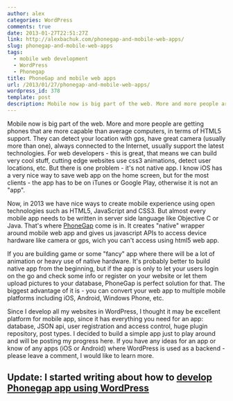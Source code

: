 ```yaml
---
author: alex
categories: WordPress
comments: true
date: 2013-01-27T22:51:27Z
link: http://alexbachuk.com/phonegap-and-mobile-web-apps/
slug: phonegap-and-mobile-web-apps
tags:
  - mobile web development
  - WordPress
  - Phonegap
title: PhoneGap and mobile web apps
url: /2013/01/27/phonegap-and-mobile-web-apps/
wordpress_id: 378
template: post
description: Mobile now is big part of the web. More and more people are getting phones that are more capable than average computers, in terms of HTML5 support.
---
```


Mobile now is big part of the web. More and more people are getting phones that are more capable than average computers, in terms of HTML5 support. They can detect your location with gps, have great camera (usually more than one), always connected to the Internet, usually support the latest technologies. For web developers - this is great, that means we can build very cool stuff, cutting edge websites use css3 animations, detect user locations, etc. But there is one problem - it's not native app. I know iOS has a very nice way to save web app on the home screen, but for the most clients - the app has to be on iTunes or Google Play, otherwise it is not an "app".

Now, in 2013 we have nice ways to create mobile experience using open technologies such as HTML5, JavaScript and CSS3. But almost every mobile app needs to be written in server side language like Objective C or Java. That's where [PhoneGap](http://phonegap.com/) come is in. It creates "native" wrapper around mobile web app and gives us javascript APIs to access device hardware like camera or gps, wich you can't access using html5 web app.

If you are building game or some "fancy" app where there will be a lot of animation or heavy use of native hardware. It's probably better to build native app from the beginning, but if the app is only to let your users login on the go and check some info or register on your website or let them upload pictures to your database, PhoneGap is perfect solution for that. The biggest advantage of it is - you can convert your web app to multiple mobile platforms including iOS, Android, Windows Phone, etc.

Since I develop all my websites in WordPress, I thought it may be excellent platform for mobile app, since it has everything you need for an app: database, JSON api, user registration and access control, huge plugin repository, post types. I decided to build a simple app just to play around and will be posting my progress here. If you have any ideas for an app or know of any apps (iOS or Android) where WordPress is used as a backend - please leave a comment, I would like to learn more.

## Update: I started writing about how to [develop Phonegap app using WordPress](http://alexbachuk.com/wordpress-and-phonegap-part-1/)
